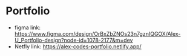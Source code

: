 # Portfolio
- figma link: https://www.figma.com/design/OrBxZbZNOs23n7gznIQGOX/Alex-U_Portfolio-design?node-id=1078-2177&m=dev
- Netfly link: https://alex-codes-portfolio.netlify.app/
